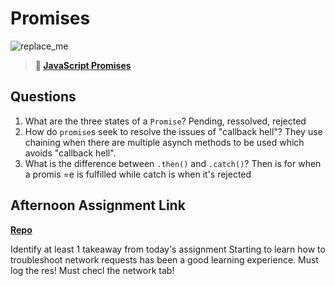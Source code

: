 # Promises

![replace_me](https://codeworks.blob.core.windows.net/public/assets/img/illustrations/placeholder.svg)

> **📖 [JavaScript Promises](https://codeworksacademy.com/fs-student-guide/resources/wk4/02-Promises)**

## Questions

1. What are the three states of a `Promise`?
Pending, ressolved, rejected
2. How do `promise`s seek to resolve the issues of "callback hell"?
They use chaining when there are multiple asynch methods to be used which avoids "callback hell".
3. What is the difference between `.then()` and `.catch()`?
Then is for when a promis =e is fulfilled while catch is when it's rejected
## Afternoon Assignment Link

**[Repo](https://github.com/bcrossley712/late-winter21-gregslist-async)**

Identify at least 1 takeaway from today's assignment
Starting to learn how to troubleshoot network requests has been a good learning experience. Must log the res! Must checl the network tab!
